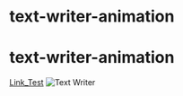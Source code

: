 # text-writer-animation
# text-writer-animation
[Link_Test](https://abbasalkabbi.github.io/text-writer-animation/)
![Text Writer](https://user-images.githubusercontent.com/75854041/121080018-8eaae480-c7e3-11eb-927c-4a4ccc5f9dd2.png)
